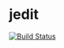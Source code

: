 # jedit

[![Build Status](https://travis-ci.org/UnitedRPMs/jedit.svg?branch=master)](https://travis-ci.org/UnitedRPMs/jedit)
